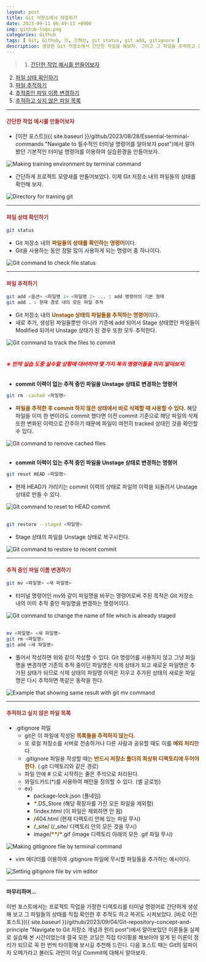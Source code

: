 ```yaml
---
layout: post
title: Git 저장소에서 작업하기
date: 2023-09-11 06:49:13 +0900
img: github-logo.png
categories: Github
tags: [ Git, Github, 깃, 깃허브, git status, git add, gitignore ]
description: 생성한 Git 저장소에서 간단한 작업을 해보자. 그리고 그 파일을 추적하고 상태도 확인해 보자.
---
```


> 1. [간단한 작업 예시를 만들어보자](#간단한-작업-예시를-만들어보자 "Navigate to Let's make an example for training")
2. [파일 상태 확인하기](#파일-상태-확인하기 "Navigate to Checking file status in Git repository")
3. [파일 추적하기](#파일-추적하기 "Navigate to Tracking in Git repository")
4. [추적중인 파일 이름 변경하기](#추적중인-파일-이름-변경하기 "Navigate to Changing the name of file which is already staged in Git repository")
5. [추적하고 싶지 않은 파일 목록](#추적하고-싶지-않은-파일-목록 "Navigate to The list willing to ignore in Git repository")

---

#### <span style="color: brown">**간단한 작업 예시를 만들어보자**</span>
- [이전 포스트]({{ site.baseurl }}/github/2023/08/28/Essential-terminal-commands "Navigate to 필수적인 터미널 명령어를 알아보자 post")에서 알아봤던 기본적인 터미널 명령어를 이용하여 실습환경을 만들어보자.
<div class="image-slider-static">
<img src="{{site.baseurl}}/images/posts/2023-09-11-Working-in-Git-repository/making-training-environment-by-terminal-command.jpg" title="Making training environment by terminal command" alt="Making training environment by terminal command">
</div>

- 간단하게 프로젝트 모양새를 만들어보았다. 이제 Git 저장소 내의 파일들의 상태를 확인해 보자.
<div class="image-slider-static">
<img src="{{site.baseurl}}/images/posts/2023-09-11-Working-in-Git-repository/directory-for-training-git.jpg" title="Directory for training git" alt="Directory for training git">
</div>

---

#### <span style="color: brown">**파일 상태 확인하기**</span>
```bash
git status
```
- Git 저장소 내의 <span style="color: #8D4801">**파일들의 상태를 확인하는 명령어**</span>이다.
- Git을 사용하는 동안 정말 많이 사용하게 되는 명령어 중 하나이다.
<div class="image-slider-static">
<img src="{{site.baseurl}}/images/posts/2023-09-11-Working-in-Git-repository/git-command-status.jpg" title="Git command to check file status" alt="Git command to check file status">
</div>

---

#### <span style="color: brown">**파일 추적하기**</span>
```bash
git add <옵션> <파일명 1> <파일명 2> ... : add 명령어의 기본 형태
git add . : 현재 경로 내의 모든 파일 추적
```
- Git 저장소 내의 <span style="color: #8D4801">**Unstage 상태의 파일들을 추적하는 명령어**</span>이다.
- 새로 추가, 생성된 파일들뿐만 아니라 기존에 add 되어서 Stage 상태였던 파일들이 Modified 되어서 Unstage 상태가 된 경우 또한 모두 추적한다.
<div class="image-slider-static">
<img src="{{site.baseurl}}/images/posts/2023-09-11-Working-in-Git-repository/git-command-add.jpg" title="Git command to track the files to commit" alt="Git command to track the files to commit">
</div>

<br>

###### <span style="color: red">**※ 만약 실습 도중 실수할 상황에 대비하여 몇 가지 복귀 명령어들을 미리 알아보자.**</span>
- **commit 이력이 없는 추적 중인 파일을 Unstage 상태로 변경하는 명령어**
```bash
git rm -cached <파일명>
```
  - <span style="color: #8D4801">**파일을 추적한 후 commit 하지 않은 상태에서 바로 삭제할 때 사용할 수 있다.**</span> 해당 파일을 이미 한 번이라도 commit 했다면 이전 commit 기준으로 해당 파일의 삭제 또한 변화된 이력으로 간주하기 때문에 파일이 여전히 tracked 상태인 것을 확인할 수 있다.
<div class="image-slider-static">
<img src="{{site.baseurl}}/images/posts/2023-09-11-Working-in-Git-repository/git-command-rm-cached.jpg" title="Git command to remove cached files" alt="Git command to remove cached files">
</div>

<br>

- **commit 이력이 있는 추적 중인 파일을 Unstage 상태로 변경하는 명령어**
```bash
git reset HEAD <파일명>
```
  - 현재 HEAD가 가리키는 commit 이력의 상태로 파일의 이력을 되돌려서 Unstage 상태로 만들 수 있다.
<div class="image-slider-static">
<img src="{{site.baseurl}}/images/posts/2023-09-11-Working-in-Git-repository/git-command-reset-HEAD.jpg" title="Git command to reset to HEAD commit" alt="Git command to reset to HEAD commit">
</div>

<br>
  
```bash
git restore --staged <파일명>
```
  - Stage 상태의 파일을 Unstage 상태로 복구시킨다.
<div class="image-slider-static">
<img src="{{site.baseurl}}/images/posts/2023-09-11-Working-in-Git-repository/git-command-restore-staged.jpg" title="Git command to restore to recent commit" alt="Git command to restore to recent commit">
</div>

---

#### <span style="color: brown">**추적 중인 파일 이름 변경하기**</span>
```bash
git mv <파일명> <새 파일명>
```
- 터미널 명령어인 mv와 같이 파일명을 바꾸는 명령어로써 주된 목적은 Git 저장소 내의 이미 추적 중인 파일명을 변경하는 명령어이다.
<div class="image-slider-static">
<img src="{{site.baseurl}}/images/posts/2023-09-11-Working-in-Git-repository/git-command-mv.jpg" title="Git command to change the name of file which is already staged" alt="Git command to change the name of file which is already staged">
</div>

<br>

```bash
mv <파일명> <새 파일명>
git rm <파일명>
git add <새 파일명>
```
- 풀어서 작성하면 위와 같이 작성할 수 있다. Git 명령어를 사용하지 않고 그냥 파일명을 변경하면 기존의 추적 중이던 파일명은 삭제 상태가 되고 새로운 파일명은 추가된 상태가 되므로 삭제 상태의 파일명 이력은 지우고 추가된 상태의 새로운 파일명은 다시 추적하면 똑같은 동작을 한다.
<div class="image-slider-static">
<img src="{{site.baseurl}}/images/posts/2023-09-11-Working-in-Git-repository/example-that showing-same-result-with-git-mv-command.jpg" title="Example that showing same result with git mv command" alt="Example that showing same result with git mv command">
</div>

---

#### <span style="color: brown">**추적하고 싶지 않은 파일 목록**</span>
- .gitignore 파일
  - git은 이 파일에 작성된 <span style="color: #8D4801">**목록들을 추적하지 않는다.**</span>
  - 또 로컬 저장소를 서버로 전송하거나 다른 사람과 공유할 때도 이를 <span style="color: #8D4801">**예외 처리**</span>한다.
  - .gitignore 파일을 작성할 때는 <span style="color: #8D4801">**반드시 저장소 폴더의 최상위 디렉토리에 두어야 한다.**</span> (.git 디렉토리와 같은 경로)
  - 파일 안에 # 으로 시작하는 줄은 주석으로 처리된다.
  - 와일드카드(*)를 사용하여 패턴을 정의할 수 있다. (셸 글로빙)
  - ex)
      - package-lock.json (풀네임)
      - <span style="color: #8D4801">**\***</span>.DS_Store (해당 확장자를 가진 모든 파일을 제외함)
      - <span style="color: #8D4801">**!**</span>index.html (이 파일은 제외하면 안 됨)
      - <span style="color: #8D4801">**/**</span>404.html (현재 디렉토리 안에 있는 파일 무시)
      - <span style="color: #8D4801">**/**</span>_site<span style="color: #8D4801">**/**</span> (/_site/ 디렉토리 안의 모든 것을 무시)
      - image<span style="color: #8D4801">**/\*\*/\***</span>.gif (image 디렉토리 아래의 모든 .gif 파일 무시)
<div class="image-slider-static">
<img src="{{site.baseurl}}/images/posts/2023-09-11-Working-in-Git-repository/making-gitlignore-file-by-terminal-command.jpg" title="Making gitlignore file by terminal command" alt="Making gitlignore file by terminal command">
</div>

- vim 에디터를 이용하여 .gitignore 파일에 무시할 파일들을 추가하는 예시이다.
<div class="image-slider-static">
<img src="{{site.baseurl}}/images/posts/2023-09-11-Working-in-Git-repository/setting-gitignore-file-by-vim-editor.jpg" title="Setting gitignore file by vim editor" alt="Setting gitignore file by vim editor">
</div>

---

#### 마무리하며...
이번 포스트에서는 프로젝트 작업을 가정한 디렉토리를 터미널 명령어로 간단하게 생성해 보고 그 파일들의 상태를 직접 확인한 후 추적도 하고 복귀도 시켜보았다. [바로 이전 포스트]({{ site.baseurl }}/github/2023/09/04/Git-repository-concept-and-principle "Navigate to Git 저장소 개념과 원리 post")에서 알아보았던 이론들을 실제로 실습해 본 시간이었는데 결국 모든 코딩은 직접 타이핑을 해보아야 알게 된 이론이 정리가 되므로 꼭 한 번씩 타이핑해 보시길 추천해 드린다. 다음 포스트 때는 Git의 알파이자 오메가라고 불러도 과언이 아닐 Commit에 대해서 알아보자.